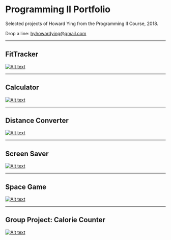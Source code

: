 # Programming II Portfolio
Selected projects of Howard Ying from the Programming II Course, 2018.

Drop a line: 
[hyhowardying@gmail.com](mailto:hyhowardying@gmail.com)

---
## FitTracker
[![Alt text](https://howardying.github.io/Programming2Portfolio/img/FitTracker.png "Fitness Tracker")](https://howardying.github.io/Programming1Portfolio/fitTracker)

---
## Calculator
[![Alt text](https://howardying.github.io/Programming1Portfolio/Images/calculator.png "Calculator")](https://howardying.github.io/Programming1Portfolio/calculator)

---
## Distance Converter
[![Alt text](https://howardying.github.io/Programming1Portfolio/Images/distConvert.png "Distance Converter")](https://howardying.github.io/Programming1Portfolio/distanceConverter)

---
## Screen Saver
[![Alt text](https://howardying.github.io/Programming1Portfolio/Images/screenSaver.png "Screen Saver")](https://howardying.github.io/Programming1Portfolio/screenSaver)

---
## Space Game
[![Alt text](https://howardying.github.io/Programming1Portfolio/Images/spaceGame.png "Space Game")](https://howardying.github.io/Programming1Portfolio/spaceGame)

---
## Group Project: Calorie Counter
[![Alt text](https://howardying.github.io/Programming1Portfolio/Images/calorieCounter.png "Calorie Counter")](https://howardying.github.io/Programming1Portfolio/calorieCounter)
